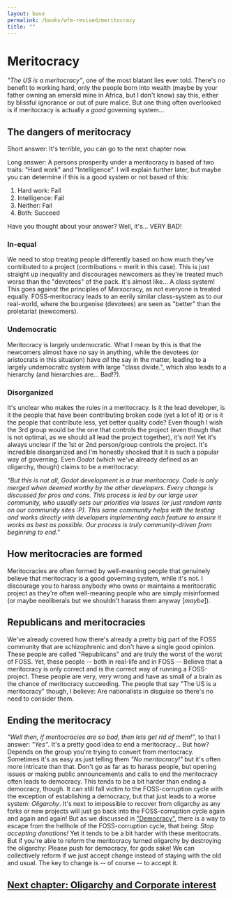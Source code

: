 ```yaml
---
layout: base
permalink: /books/wfm-revised/meritocracy
title: ""
---
```


# Meritocracy
*"The US is a meritocracy"*, one of the most blatant lies
ever told. There's no benefit to working hard, only the people
born into wealth (maybe by your father owning an emerald mine
in Africa, but I don't know) say this, either by blissful
ignorance or out of pure malice. But one thing often overlooked
is if meritocracy is actually a *good* governing system...

## The dangers of meritocracy
Short answer: It's terrible, you can go to the next chapter
now.

Long answer: A persons prosperity under a meritocracy is
based of two traits: "Hard work" and "Intelligence". I
will explain further later, but maybe you can determine
if this is a good system or not based of this:

1. Hard work:    Fail
2. Intelligence: Fail
3. Neither:      Fail
4. Both:         Succeed

Have you thought about your answer? Well, it's... VERY BAD!

### In-equal
We need to stop treating people differently based on how much
they've contributed to a project (contributions = merit in this
case). This is just straight up inequality and discourages
newcomers as they're treated much worse than the "devotees"
of the pack. It's almost like... A class system! This goes
against the principles of Marxocracy, as not everyone
is treated equally. FOSS-meritocracy leads to an eerily
similar class-system as to our real-world, where the
bourgeoise (devotees) are seen as "better" than the
proletariat (newcomers).

### Undemocratic
Meritocracy is largely undemocratic. What I mean by this is that
the newcomers almost have *no* say in anything, while the devotees
(or aristocrats in this situation) have *all* the say in the matter,
leading to a largely undemocratic system with large "class divide.",
which also leads to a hierarchy (and hierarchies are... Bad!?).

### Disorganized
It's unclear who makes the rules in a meritocracy. Is it the lead
developer, is it the people that have been contributing broken
code (yet a lot of it) or is it the people that contribute less,
yet better quality code? Even though I wish the 3rd group would
be the one that controls the project (even though that is not optimal,
as we should all lead the project together), it's not! Yet it's always
unclear if the 1st or 2nd person/group controls the project. It's
incredible disorganized and I'm honestly shocked that it is such
a popular way of governing. Even *Godot* (which we've already
defined as an oligarchy, though) claims to be a meritocracy:

*"But this is not all, Godot development is a true meritocracy. Code is only merged when deemed worthy by the
other developers. Every change is discussed for pros and cons.
This process is led by our large user community, who usually sets our priorities via issues (or just random rants
on our community sites :P). This same community helps with the testing and works directly with developers
implementing each feature to ensure it works as best as possible. Our process is truly community-driven from
beginning to end."*

## How meritocracies are formed
Meritocracies are often formed by well-meaning people that genuinely
believe that meritocracy is a good governing system, while it's not.
I discourage you to harass anybody who owns or maintains a
meritocratic project as they're often well-meaning people who are
simply misinformed (or maybe neoliberals but we shouldn't harass
them anyway \[*maybe*]).

## Republicans and meritocracies
We've already covered how there's already a pretty big part of the
FOSS community that are schizophrenic and don't have a single good opinion.
These people are called "Republicans" and are truly the worst of the worst
of FOSS. Yet, these people -- both in real-life and in FOSS -- Believe that
a meritocracy is only correct and is the correct way of running a FOSS-project.
These people are very, very wrong and have as small of a brain as the chance
of meritocracy succeeding. The people that say "The US is a meritocracy"
though, I believe: Are nationalists in disguise so there's no need to consider
them.

## Ending the meritocracy
*"Well then, if meritocracies are so bad, then lets get rid of them!"*, to that
I answer: *"Yes"*. It's a pretty good idea to end a meritocracy... But how?
Depends on the group you're trying to convert from meritocracy. Sometimes it's
as easy as just telling them *"No meritocracy!"* but it's often more intricate than
that. Don't go as far as to harass people, but opening issues or making public
announcements and calls to end the meritocracy often leads to democracy. This
tends to be a bit harder than ending a democracy, though. It can still fall
victim to the FOSS-corruption cycle with the exception of establishing a
democracy, but that just leads to a worse system: *Oligarchy*. It's next
to impossible to recover from oligarchy as any forks or new projects
will just go back into the FOSS-corruption cycle again and again and
again! But as we discussed in ["Democracy"](/books/wfm-revised/democracy),
there is a way to escape from the hellhole of the FOSS-corruption cycle,
that being: *Stop accepting donations!* Yet it tends to be a bit harder
with these meritocrats. But if you're able to reform the meritocracy
turned oligarchy by destroying the oligarchy: Please push for democracy,
for gods sake! We can collectively reform if we just accept change instead
of staying with the old and usual. The key to change is -- of course --
to accept it.

## [Next chapter: Oligarchy and Corporate interest](/books/wfm-revised/oligarchy)
